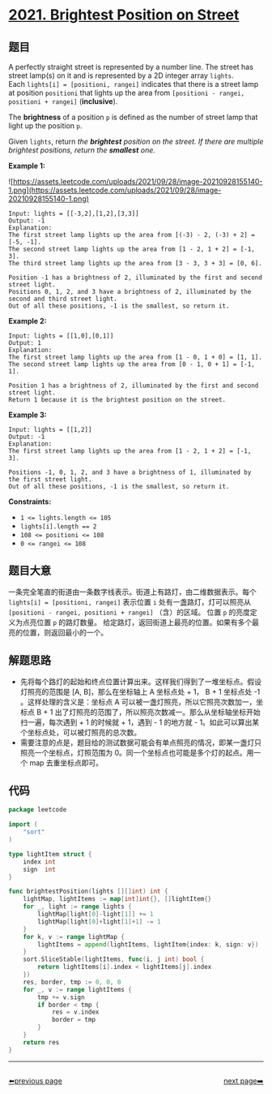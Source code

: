 # [2021. Brightest Position on Street](https://leetcode.com/problems/brightest-position-on-street/)


## 题目

A perfectly straight street is represented by a number line. The street has street lamp(s) on it and is represented by a 2D integer array `lights`. Each `lights[i] = [positioni, rangei]` indicates that there is a street lamp at position `positioni` that lights up the area from `[positioni - rangei, positioni + rangei]` (**inclusive**).

The **brightness** of a position `p` is defined as the number of street lamp that light up the position `p`.

Given `lights`, return *the **brightest** position on the street. If there are multiple brightest positions, return the **smallest** one.*

**Example 1:**

![https://assets.leetcode.com/uploads/2021/09/28/image-20210928155140-1.png](https://assets.leetcode.com/uploads/2021/09/28/image-20210928155140-1.png)

```
Input: lights = [[-3,2],[1,2],[3,3]]
Output: -1
Explanation:
The first street lamp lights up the area from [(-3) - 2, (-3) + 2] = [-5, -1].
The second street lamp lights up the area from [1 - 2, 1 + 2] = [-1, 3].
The third street lamp lights up the area from [3 - 3, 3 + 3] = [0, 6].

Position -1 has a brightness of 2, illuminated by the first and second street light.
Positions 0, 1, 2, and 3 have a brightness of 2, illuminated by the second and third street light.
Out of all these positions, -1 is the smallest, so return it.

```

**Example 2:**

```
Input: lights = [[1,0],[0,1]]
Output: 1
Explanation:
The first street lamp lights up the area from [1 - 0, 1 + 0] = [1, 1].
The second street lamp lights up the area from [0 - 1, 0 + 1] = [-1, 1].

Position 1 has a brightness of 2, illuminated by the first and second street light.
Return 1 because it is the brightest position on the street.

```

**Example 3:**

```
Input: lights = [[1,2]]
Output: -1
Explanation:
The first street lamp lights up the area from [1 - 2, 1 + 2] = [-1, 3].

Positions -1, 0, 1, 2, and 3 have a brightness of 1, illuminated by the first street light.
Out of all these positions, -1 is the smallest, so return it.

```

**Constraints:**

- `1 <= lights.length <= 105`
- `lights[i].length == 2`
- `108 <= positioni <= 108`
- `0 <= rangei <= 108`

## 题目大意

一条完全笔直的街道由一条数字线表示。街道上有路灯，由二维数据表示。每个 `lights[i] = [positioni, rangei]` 表示位置 `i` 处有一盏路灯，灯可以照亮从 `[positioni - rangei, positioni + rangei]` （含）的区域。 位置 `p` 的亮度定义为点亮位置 `p` 的路灯数量。 给定路灯，返回街道上最亮的位置。如果有多个最亮的位置，则返回最小的一个。

## 解题思路

- 先将每个路灯的起始和终点位置计算出来。这样我们得到了一堆坐标点。假设灯照亮的范围是 [A, B]，那么在坐标轴上 A 坐标点处 + 1， B + 1 坐标点处 -1 。这样处理的含义是：坐标点 A 可以被一盏灯照亮，所以它照亮次数加一，坐标点 B + 1 出了灯照亮的范围了，所以照亮次数减一。那么从坐标轴坐标开始扫一遍，每次遇到 + 1 的时候就 + 1，遇到 - 1 的地方就 - 1。如此可以算出某个坐标点处，可以被灯照亮的总次数。
- 需要注意的点是，题目给的测试数据可能会有单点照亮的情况，即某一盏灯只照亮一个坐标点，灯照范围为 0。同一个坐标点也可能是多个灯的起点。用一个 map 去重坐标点即可。

## 代码

```go
package leetcode

import (
	"sort"
)

type lightItem struct {
	index int
	sign  int
}

func brightestPosition(lights [][]int) int {
	lightMap, lightItems := map[int]int{}, []lightItem{}
	for _, light := range lights {
		lightMap[light[0]-light[1]] += 1
		lightMap[light[0]+light[1]+1] -= 1
	}
	for k, v := range lightMap {
		lightItems = append(lightItems, lightItem{index: k, sign: v})
	}
	sort.SliceStable(lightItems, func(i, j int) bool {
		return lightItems[i].index < lightItems[j].index
	})
	res, border, tmp := 0, 0, 0
	for _, v := range lightItems {
		tmp += v.sign
		if border < tmp {
			res = v.index
			border = tmp
		}
	}
	return res
}
```



----------------------------------------------
<div style="display: flex;justify-content: space-between;align-items: center;">
<p><a href="https://books.halfrost.com/leetcode/ChapterFour/1900~1999/1984.Minimum-Difference-Between-Highest-and-Lowest-of-K-Scores/">⬅️previous page</a></p>
<p><a href="https://books.halfrost.com/leetcode/ChapterFour/2000~2099/2022.Convert-1D-Array-Into-2D-Array/">next page➡️</a></p>
</div>
